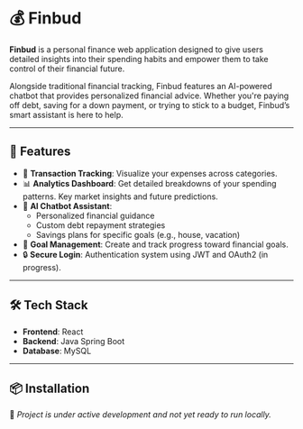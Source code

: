 # 💰 Finbud

**Finbud** is a personal finance web application designed to give users detailed insights into their spending habits and empower them to take control of their financial future.

Alongside traditional financial tracking, Finbud features an AI-powered chatbot that provides personalized financial advice. Whether you're paying off debt, saving for a down payment, or trying to stick to a budget, Finbud’s smart assistant is here to help.

---

## 🚀 Features

- 🧾 **Transaction Tracking**: Visualize your expenses across categories.
- 📊 **Analytics Dashboard**: Get detailed breakdowns of your spending patterns. Key market insights and future predictions.
- 🤖 **AI Chatbot Assistant**:
  - Personalized financial guidance
  - Custom debt repayment strategies
  - Savings plans for specific goals (e.g., house, vacation)
- 🎯 **Goal Management**: Create and track progress toward financial goals.
- 🔒 **Secure Login**: Authentication system using JWT and OAuth2 (in progress).

---

## 🛠️ Tech Stack

- **Frontend**: React
- **Backend**: Java Spring Boot
- **Database**: MySQL

---

## 📦 Installation

🚧 _Project is under active development and not yet ready to run locally._
